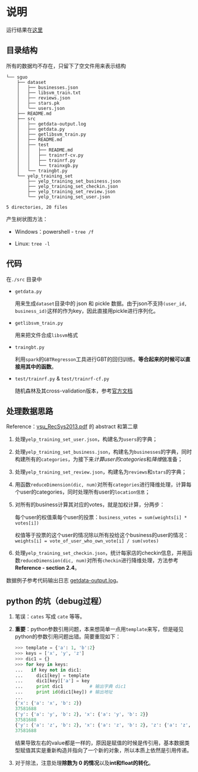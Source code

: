 # 说明

运行结果在[这里](https://github.com/firiceguo/Recommendation-NLP/blob/master/src/sguo/src/README.md)

## 目录结构

所有的数据均不存在，只留下了空文件用来表示结构

```
└── sguo
    ├── dataset
    │   ├── businesses.json
    │   ├── libsvm_train.txt
    │   ├── reviews.json
    │   ├── stars.pk
    │   └── users.json
    ├── README.md
    ├── src
    │   ├── getdata-output.log
    │   ├── getdata.py
    │   ├── getlibsvm_train.py
    │   ├── README.md
    │   ├── test
    │   │   ├── README.md
    │   │   ├── trainrf-cv.py
    │   │   ├── trainrf.py
    │   │   └── trainxgb.py
    │   └── traingbt.py
    └── yelp_training_set
        ├── yelp_training_set_business.json
        ├── yelp_training_set_checkin.json
        ├── yelp_training_set_review.json
        └── yelp_training_set_user.json

5 directories, 20 files
```

产生树状图方法：

- Windows：powershell - `tree /f`

- Linux: `tree -l`


## 代码

在`./src` 目录中

- `getdata.py`

	用来生成`dataset`目录中的 json 和 pickle 数据。由于json不支持`(user_id, business_id)`这样的作为key，因此直接用pickle进行序列化。

- `getlibsvm_train.py`

	用来把文件合成`libsvm`格式

- `traingbt.py`

	利用`spark`的`GBTRegresson`工具进行GBT的回归训练。**等合起来的时候可以直接用其中的函数**。

- `test/trainrf.py` & `test/trainrf-cf.py`

	随机森林及其cross-validation版本，参考[官方文档](http://spark.apache.org/docs/1.2.0/mllib-decision-tree.html)

## 处理数据思路

Reference：[vsu_RecSys2013.pdf](https://github.com/firiceguo/Recommendation-NLP/blob/master/reference/zhangrong/vsu_RecSys2013.pdf) 的 abstract 和第二章

1. 处理`yelp_training_set_user.json`，构建名为`users`的字典；
	
2. 处理`yelp_training_set_business.json`，构建名为`businesses`的字典，同时构建所有的`categories`，为接下来*计算user的categories*和*降维*做准备；

3. 处理`yelp_training_set_review.json`，构建名为`reviews`和`stars`的字典；

4. 用函数`reduceDimension(dic, num)`对所有`categories`进行降维处理，计算每个user的categories，同时处理所有user的`location信息`；

5. 对所有的business计算其对应的votes，就是加权计算，分两步：

	每个user的权值乘每个user的投票：`business_votes = sum(weights[i] * votes[i])`

	权值等于投票的这个user的情况除以所有投给这个business的user的情况：`weights[i] = vote_of_user_who_own_vote[i] / sum(votes)`

6. 处理`yelp_training_set_checkin.json`，统计每家店的checkin信息，并用函数`reduceDimension(dic, num)`对所有`checkin`进行降维处理，方法参考**Reference - section 2.4**。

数据例子参考代码输出日志 [getdata-output.log](https://github.com/firiceguo/Recommendation-NLP/blob/master/src/sguo/src/getdata-output.log)。

## python 的坑（debug过程）

1. 笔误：`cates` 写成 `cate` 等等。

2. **重要**：python参数引用问题，本来想简单一点用`template`来写，但是碰见python的参数引用问题出错。简要重现如下：

	```python
	>>> template = {'a': 1, 'b':2}
	>>> keys = ['x', 'y', 'z']
	>>> dic1 = {}
	>>> for key in keys:
	...   if key not in dic1:
	...     dic1[key] = template
	...     dic1[key]['a'] = key
	...     print dic1          # 输出字典 dic1
	...     print id(dic1[key]) # 输出地址
	...
	{'x': {'a': 'x', 'b': 2}}
	37581688
	{'y': {'a': 'y', 'b': 2}, 'x': {'a': 'y', 'b': 2}}
	37581688
	{'y': {'a': 'z', 'b': 2}, 'x': {'a': 'z', 'b': 2}, 'z': {'a': 'z', 'b': 2}}
	37581688
	```

	结果导致左右的value都是一样的，原因是赋值的时候是传引用，基本数据类型赋值其实是重新构造并指向了一个新的对象，所以本质上依然是引用传递。

3. 对于除法，注意处理**除数为 0 的情况**以及**int和float的转化**。
